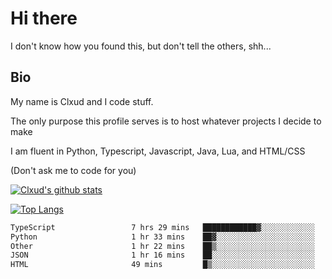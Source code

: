 

# Hi there
I don't know how you found this, but don't tell the others, shh...

## Bio
My name is Clxud and I code stuff.

The only purpose this profile serves is to host whatever projects I decide to make

I am fluent in Python, Typescript, Javascript, Java, Lua, and HTML/CSS



(Don't ask me to code for you)

[![Clxud's github stats](https://github-readme-stats.vercel.app/api?username=cloudwithax&count_private=true&theme=dark&show_icons=true)](https://github.com/anuraghazra/github-readme-stats) 

[![Top Langs](https://github-readme-stats.vercel.app/api/top-langs/?username=cloudwithax&theme=dark)](https://github.com/anuraghazra/github-readme-stats)

<!--START_SECTION:waka-->

```txt
TypeScript                 7 hrs 29 mins   ████████████▓░░░░░░░░░░░░   50.50 %
Python                     1 hr 33 mins    ██▓░░░░░░░░░░░░░░░░░░░░░░   10.55 %
Other                      1 hr 22 mins    ██▒░░░░░░░░░░░░░░░░░░░░░░   09.30 %
JSON                       1 hr 16 mins    ██░░░░░░░░░░░░░░░░░░░░░░░   08.59 %
HTML                       49 mins         █▒░░░░░░░░░░░░░░░░░░░░░░░   05.61 %
```

<!--END_SECTION:waka-->







